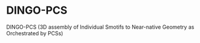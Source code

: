 # DINGO-PCS
DINGO-PCS (3D assembly of Individual Smotifs to Near-native Geometry as Orchestrated by PCSs)
